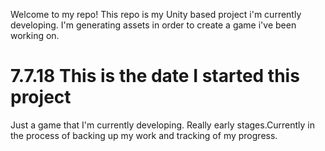 Welcome to my repo!
This repo is my Unity based project i'm currently developing. I'm generating assets in order to create a game i've been working on.



# 7.7.18 This is the date I started this project 
Just a game that I'm currently developing. Really early stages.Currently in the process of backing up my work and tracking of my progress.

